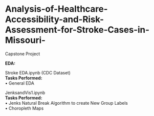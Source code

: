 # Analysis-of-Healthcare-Accessibility-and-Risk-Assessment-for-Stroke-Cases-in-Missouri-
Capstone Project 

**EDA:** <br>

Stroke EDA.ipynb (CDC Dataset) <br>
**Tasks Performed:** <br>
•	General EDA <br>

JenksandVis1.ipynb <br>
**Tasks Performed:** <br>
•	Jenks Natural Break Algorithm to create New Group Labels <br>
•	Choropleth Maps <br>
